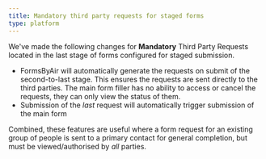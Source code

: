 ```yaml
---
title: Mandatory third party requests for staged forms
type: platform
---
```


We've made the following changes for **Mandatory** Third Party Requests located in the last stage of forms configured for staged submission.

* FormsByAir will automatically generate the requests on submit of the second-to-last stage. This ensures the requests are sent directly to the third parties. The main form filler has no ability to access or cancel the requests, they can only view the status of them.
* Submission of the *last* request will automatically trigger submission of the main form

Combined, these features are useful where a form request for an existing group of people is sent to a primary contact for general completion, but must be viewed/authorised by *all* parties.